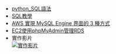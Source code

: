 * [python_SQL語法](https://www.w3schools.com/python/python_mysql_getstarted.asp)
* [SQL教學](http://tw.gitbook.net/sql/index.html)
* [AWS 實現 MySQL Engine 界面的 3 種方式 ](https://docs.aws.amazon.com/zh_tw/AmazonRDS/latest/UserGuide/USER_ConnectToInstance.html)
* [EC2使用phpMyAdmin管理RDS](https://jarvislin.com/ec2%E4%BD%BF%E7%94%A8phpmyadmin%E7%AE%A1%E7%90%86rds/)
* 實作影片    
[![實作影片](http://img.youtube.com/vi/2iVOSPBICsA/0.jpg)](https://www.youtube.com/watch?v=2iVOSPBICsA)
